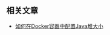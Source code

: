## 相关文章

- [如何在Docker容器中配置Java堆大小](http://tu-yucheng.github.io/docker/2023/05/23/docker-jvm-heap-size.html)